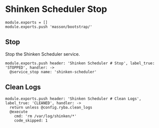 
# Shinken Scheduler Stop

    module.exports = []
    module.exports.push 'masson/bootstrap/'

## Stop

Stop the Shinken Scheduler service.

    module.exports.push header: 'Shinken Scheduler # Stop', label_true: 'STOPPED', handler: ->
      @service_stop name: 'shinken-scheduler'

## Clean Logs

    module.exports.push header: 'Shinken Scheduler # Clean Logs', label_true: 'CLEANED', handler: ->
      return unless @config.ryba.clean_logs
      @execute
        cmd: 'rm /var/log/shinken/*'
        code_skipped: 1
